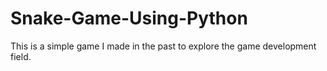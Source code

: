 # Snake-Game-Using-Python
This is a simple game I made in the past to explore the game development field.
